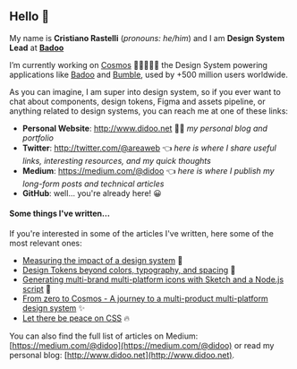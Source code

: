 <!-- **didoo/didoo** is a special repository containing the `README.md` (this file) that appears on your GitHub profile. -->
## Hello 👋

My name is **Cristiano Rastelli** (*pronouns: he/him*) and I am **Design System Lead** at **[Badoo](https://tech.badoo.com/en/)**

I’m currently working on [Cosmos](https://medium.com/bumble-tech/from-zero-to-cosmos-part-1-2d080fe35bf2) 🚀👩‍🚀👨‍🚀 the Design System powering applications like [Badoo](https://badoo.com) and [Bumble](https://bumble.com), used by +500 million users worldwide.

As you can imagine, I am super into design system, so if you ever want to chat about components, design tokens, Figma and assets pipeline, or anything related to design systems, you can reach me at one of these links:
* **Personal Website**: http://www.didoo.net 👨‍💻 _my personal blog and portfolio_
* **Twitter**: http://twitter.com/@areaweb  👈  _here is where I share useful links, interesting resources, and my quick thoughts_
* **Medium**: https://medium.com/@didoo  👈  _here is where I publish my long-form posts and technical articles_
* **GitHub**: well... you're already here! 😀

#### Some things I've written...

If you're interested in some of the articles I've written, here some of the most relevant ones:

* [Measuring the impact of a design system](https://medium.com/@didoo/measuring-the-impact-of-a-design-system-7f925af090f7) 🔬
* [Design Tokens beyond colors, typography, and spacing](https://medium.com/bumble-tech/design-tokens-beyond-colors-typography-and-spacing-ad7c98f4f228) 💅
* [Generating multi-brand multi-platform icons with Sketch and a Node.js script](https://medium.com/bumble-tech/generating-multi-brand-multi-platform-icons-with-sketch-and-a-node-js-script-part1-82f438c7e16c) 🔮
* [From zero to Cosmos - A journey to a multi-product multi-platform design system](https://medium.com/bumble-tech/from-zero-to-cosmos-part-1-2d080fe35bf2) ✨
* [Let there be peace on CSS](https://medium.com/@didoo/let-there-be-peace-on-css-8b26829f1be0) 🔥

You can also find the full list of articles on Medium: [https://medium.com/@didoo](https://medium.com/@didoo) or read my personal blog: [http://www.didoo.net](http://www.didoo.net).
